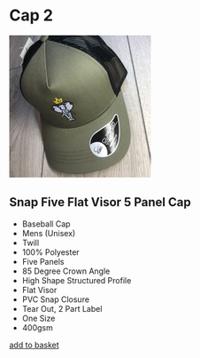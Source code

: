 # Cap 2

![Snap Five Flat Visor 5 Panel Cap](images/cap3.png "Snap Back Cap")

## Snap Five Flat Visor 5 Panel Cap


- Baseball Cap
- Mens (Unisex)
- Twill
- 100% Polyester
- Five Panels
- 85 Degree Crown Angle
- High Shape Structured Profile
- Flat Visor
- PVC Snap Closure
- Tear Out, 2 Part Label
- One Size
- 400gsm

[add to basket](#)
